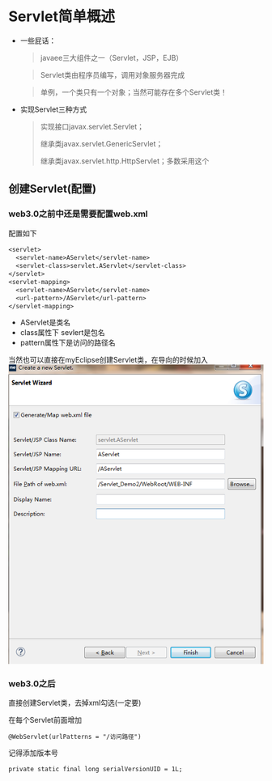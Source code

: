 Servlet简单概述
================
* 一些屁话：

  >javaee三大组件之一（Servlet，JSP，EJB）
  
  >Servlet类由程序员编写，调用对象服务器完成
  
  >单例，一个类只有一个对象；当然可能存在多个Servlet类！

* 实现Servlet三种方式

  >	实现接口javax.servlet.Servlet；
  >	
  >继承类javax.servlet.GenericServlet；
  >
  >继承类javax.servlet.http.HttpServlet；多数采用这个


## 创建Servlet(配置)

###  web3.0之前中还是需要配置web.xml

   配置如下

    <servlet>
      <servlet-name>AServlet</servlet-name>
      <servlet-class>servlet.AServlet</servlet-class>
    </servlet>
    <servlet-mapping>
      <servlet-name>AServlet</servlet-name>
      <url-pattern>/AServlet</url-pattern>
    </servlet-mapping>


  * AServlet是类名  
  * class属性下 sevlert是包名
  * pattern属性下是访问的路径名
   

   当然也可以直接在myEclipse创建Servlet类，在导向的时候加入
   ![](./images/自动配置xml.png)


### web3.0之后

直接创建Servlet类，去掉xml勾选(一定要)

在每个Servlet前面增加

    @WebServlet(urlPatterns = "/访问路径")  

记得添加版本号
   
    private static final long serialVersionUID = 1L;
